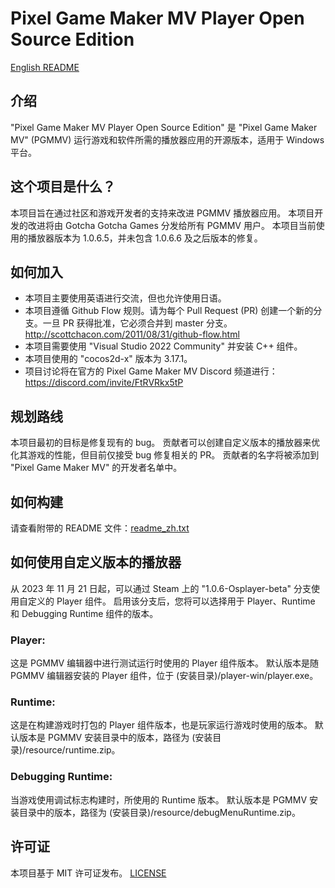 # Pixel Game Maker MV Player Open Source Edition

[English README](README.md)

## 介绍

"Pixel Game Maker MV Player Open Source Edition" 是 "Pixel Game Maker MV" (PGMMV) 运行游戏和软件所需的播放器应用的开源版本，适用于 Windows 平台。

## 这个项目是什么？

本项目旨在通过社区和游戏开发者的支持来改进 PGMMV 播放器应用。
本项目开发的改进将由 Gotcha Gotcha Games 分发给所有 PGMMV 用户。
本项目当前使用的播放器版本为 1.0.6.5，并未包含 1.0.6.6 及之后版本的修复。

## 如何加入

- 本项目主要使用英语进行交流，但也允许使用日语。
- 本项目遵循 Github Flow 规则。请为每个 Pull Request (PR) 创建一个新的分支。一旦 PR 获得批准，它必须合并到 master 分支。http://scottchacon.com/2011/08/31/github-flow.html
- 本项目需要使用 "Visual Studio 2022 Community" 并安装 C++ 组件。
- 本项目使用的 "cocos2d-x" 版本为 3.17.1。
- 项目讨论将在官方的 Pixel Game Maker MV Discord 频道进行：https://discord.com/invite/FtRVRkx5tP

## 规划路线

本项目最初的目标是修复现有的 bug。
贡献者可以创建自定义版本的播放器来优化其游戏的性能，但目前仅接受 bug 修复相关的 PR。
贡献者的名字将被添加到 "Pixel Game Maker MV" 的开发者名单中。

## 如何构建

请查看附带的 README 文件：[readme_zh.txt](/Installer/readme_zh.txt)

## 如何使用自定义版本的播放器

从 2023 年 11 月 21 日起，可以通过 Steam 上的 "1.0.6-Osplayer-beta" 分支使用自定义的 Player 组件。
启用该分支后，您将可以选择用于 Player、Runtime 和 Debugging Runtime 组件的版本。

### Player:
这是 PGMMV 编辑器中进行测试运行时使用的 Player 组件版本。
默认版本是随 PGMMV 编辑器安装的 Player 组件，位于 (安装目录)/player-win/player.exe。

### Runtime:
这是在构建游戏时打包的 Player 组件版本，也是玩家运行游戏时使用的版本。
默认版本是 PGMMV 安装目录中的版本，路径为 (安装目录)/resource/runtime.zip。

### Debugging Runtime:
当游戏使用调试标志构建时，所使用的 Runtime 版本。
默认版本是 PGMMV 安装目录中的版本，路径为 (安装目录)/resource/debugMenuRuntime.zip。

## 许可证

本项目基于 MIT 许可证发布。
[LICENSE](LICENSE)
